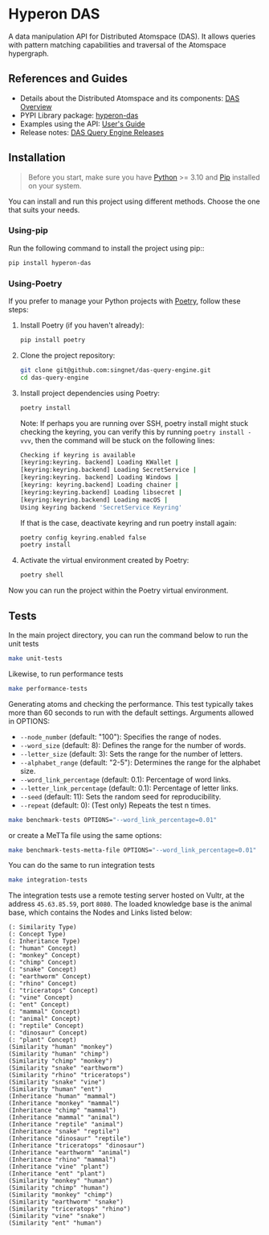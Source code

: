 # Hyperon DAS

A data manipulation API for Distributed Atomspace (DAS). It allows queries with pattern matching capabilities and traversal of the Atomspace hypergraph.

## References and Guides

- Details about the Distributed Atomspace and its components: [DAS Overview](https://singnet.github.io/das/das-overview)
- PYPI Library package: [hyperon-das](https://pypi.org/project/hyperon-das/)
- Examples using the API: [User's Guide](https://singnet.github.io/das/das-users-guide) 
- Release notes: [DAS Query Engine Releases](https://github.com/singnet/das-query-engine/releases)

## Installation

> Before you start, make sure you have [Python](https://www.python.org/) >= 3.10 and [Pip](https://pypi.org/project/pip/) installed on your system.

You can install and run this project using different methods. Choose the one that suits your needs.

### Using-pip

Run the following command to install the project using pip:: 

```bash
pip install hyperon-das
```

### Using-Poetry

If you prefer to manage your Python projects with [Poetry](https://python-poetry.org/), follow these steps:

1.    
    Install Poetry (if you haven't already):
    
    ```bash
    pip install poetry
    ``` 
    
2.  Clone the project repository:
    
    ```bash
    git clone git@github.com:singnet/das-query-engine.git
    cd das-query-engine
    ``` 
    
3.  Install project dependencies using Poetry:
    
    ```bash
    poetry install
    ```
    Note: If perhaps you are running over SSH, poetry install might stuck checking the keyring, you can verify this by running `poetry install -vvv`, then the command will be stuck on the following lines:
    ```bash
    Checking if keyring is available
    [keyring:keyring. backend] Loading KWallet |  
    [keyring:keyring.backend] Loading SecretService |  
    [keyring:keyring. backend] Loading Windows |  
    [keyring: keyring.backend] Loading chainer |  
    [keyring:keyring.backend] Loading libsecret |  
    [keyring:keyring.backend] Loading macOS |  
    Using keyring backend 'SecretService Keyring'
    ```

    If that is the case, deactivate keyring and run poetry install again:
    ```bash
    poetry config keyring.enabled false
    poetry install
    ```
    
5.  Activate the virtual environment created by Poetry:
    
    ```bash
    poetry shell
    ``` 

Now you can run the project within the Poetry virtual environment.

## Tests

In the main project directory, you can run the command below to run the unit tests

```bash
make unit-tests
```

Likewise, to run performance tests

```bash
make performance-tests
```
Generating atoms and checking the performance.
This test typically takes more than 60 seconds to run with the default settings.
Arguments allowed in OPTIONS:
- `--node_number` (default: "100"): Specifies the range of nodes.
- `--word_size` (default: 8): Defines the range for the number of words.
- `--letter_size` (default: 3): Sets the range for the number of letters.
- `--alphabet_range` (default: "2-5"): Determines the range for the alphabet size.
- `--word_link_percentage` (default: 0.1): Percentage of word links.
- `--letter_link_percentage` (default: 0.1): Percentage of letter links.
- `--seed` (default: 11): Sets the random seed for reproducibility.
- `--repeat` (default: 0): (Test only) Repeats the test n times.

```bash
make benchmark-tests OPTIONS="--word_link_percentage=0.01"
```
or create a MeTTa file using the same options:
```bash
make benchmark-tests-metta-file OPTIONS="--word_link_percentage=0.01"
```


You can do the same to run integration tests

```bash
make integration-tests
```

The integration tests use a remote testing server hosted on Vultr, at the address `45.63.85.59`, port `8080`. The loaded knowledge base is the animal base, which contains the Nodes and Links listed below:

```text
(: Similarity Type)
(: Concept Type)
(: Inheritance Type)
(: "human" Concept)
(: "monkey" Concept)
(: "chimp" Concept)
(: "snake" Concept)
(: "earthworm" Concept)
(: "rhino" Concept)
(: "triceratops" Concept)
(: "vine" Concept)
(: "ent" Concept)
(: "mammal" Concept)
(: "animal" Concept)
(: "reptile" Concept)
(: "dinosaur" Concept)
(: "plant" Concept)
(Similarity "human" "monkey")
(Similarity "human" "chimp")
(Similarity "chimp" "monkey")
(Similarity "snake" "earthworm")
(Similarity "rhino" "triceratops")
(Similarity "snake" "vine")
(Similarity "human" "ent")
(Inheritance "human" "mammal")
(Inheritance "monkey" "mammal")
(Inheritance "chimp" "mammal")
(Inheritance "mammal" "animal")
(Inheritance "reptile" "animal")
(Inheritance "snake" "reptile")
(Inheritance "dinosaur" "reptile")
(Inheritance "triceratops" "dinosaur")
(Inheritance "earthworm" "animal")
(Inheritance "rhino" "mammal")
(Inheritance "vine" "plant")
(Inheritance "ent" "plant")
(Similarity "monkey" "human")
(Similarity "chimp" "human")
(Similarity "monkey" "chimp")
(Similarity "earthworm" "snake")
(Similarity "triceratops" "rhino")
(Similarity "vine" "snake")
(Similarity "ent" "human")
```
